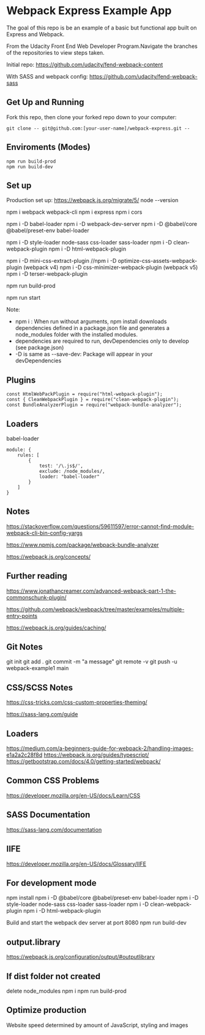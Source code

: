 # Webpack Express Example App

The goal of this repo is be an example of a basic but functional app built on Express and Webpack.

From the Udacity Front End Web Developer Program.Navigate the branches of the repositories to view steps taken.

Initial repo:
https://github.com/udacity/fend-webpack-content

With SASS and webpack config:
https://github.com/udacity/fend-webpack-sass

## Get Up and Running

Fork this repo, then clone your forked repo down to your computer:

```
git clone -- git@github.com:[your-user-name]/webpack-express.git --

```

## Enviroments (Modes)

```
npm run build-prod
npm run build-dev
```

## Set up

Production set up: https://webpack.js.org/migrate/5/
node --version

npm i webpack webpack-cli
npm i express
npm i cors

npm i -D babel-loader
npm i -D webpack-dev-server
npm i -D @babel/core @babel/preset-env babel-loader

npm i -D style-loader node-sass css-loader sass-loader
npm i -D clean-webpack-plugin
npm i -D html-webpack-plugin

npm i -D mini-css-extract-plugin
//npm i -D optimize-css-assets-webpack-plugin (webpack v4)
npm i -D css-minimizer-webpack-plugin (webpack v5)
npm i -D terser-webpack-plugin

npm run build-prod

npm run start

Note:

- npm i : When run without arguments, npm install downloads dependencies defined in a package.json file and generates a node_modules folder with the installed modules.
- dependencies are required to run, devDependencies only to develop (see package.json)
- -D is same as --save-dev: Package will appear in your devDependencies

## Plugins

```
const HtmlWebPackPlugin = require("html-webpack-plugin");
const { CleanWebpackPlugin } = require("clean-webpack-plugin");
const BundleAnalyzerPlugin = require("webpack-bundle-analyzer");
```

## Loaders

babel-loader

```
module: {
    rules: [
        {
            test: '/\.js$/',
            exclude: /node_modules/,
            loader: "babel-loader"
        }
    ]
}
```

## Notes

https://stackoverflow.com/questions/59611597/error-cannot-find-module-webpack-cli-bin-config-yargs

https://www.npmjs.com/package/webpack-bundle-analyzer

https://webpack.js.org/concepts/

## Further reading

https://www.jonathancreamer.com/advanced-webpack-part-1-the-commonschunk-plugin/

https://github.com/webpack/webpack/tree/master/examples/multiple-entry-points

https://webpack.js.org/guides/caching/

## Git Notes

git init
git add .
git commit -m "a message"
git remote -v
git push -u webpack-example1 main

## CSS/SCSS Notes

https://css-tricks.com/css-custom-properties-theming/

https://sass-lang.com/guide

## Loaders

https://medium.com/a-beginners-guide-for-webpack-2/handling-images-e1a2a2c28f8d
https://webpack.js.org/guides/typescript/
https://getbootstrap.com/docs/4.0/getting-started/webpack/

## Common CSS Problems

https://developer.mozilla.org/en-US/docs/Learn/CSS

## SASS Documentation

https://sass-lang.com/documentation

## IIFE

https://developer.mozilla.org/en-US/docs/Glossary/IIFE

## For development mode

npm install
npm i -D @babel/core @babel/preset-env babel-loader
npm i -D style-loader node-sass css-loader sass-loader
npm i -D clean-webpack-plugin
npm i -D html-webpack-plugin

Build and start the webpack dev server at port 8080
npm run build-dev

## output.library

https://webpack.js.org/configuration/output/#outputlibrary

## If dist folder not created

delete node_modules
npm i
npm run build-prod

## Optimize production

Website speed determined by amount of JavaScript, styling and images
